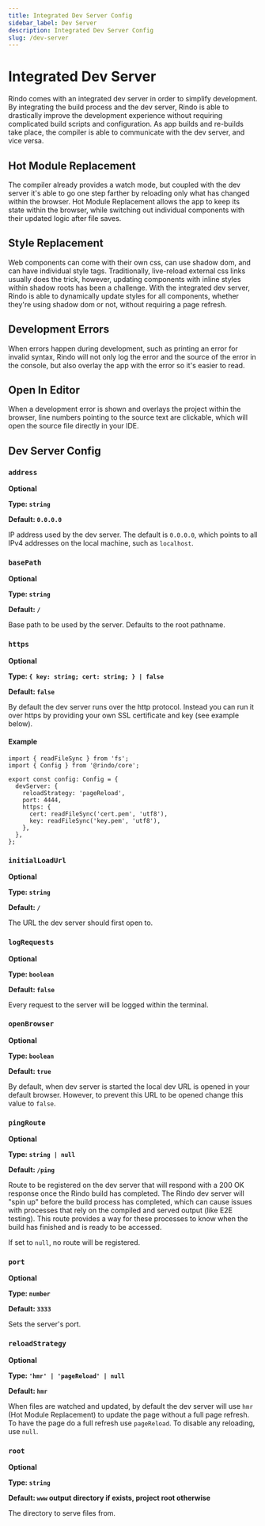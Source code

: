 ```yaml
---
title: Integrated Dev Server Config
sidebar_label: Dev Server
description: Integrated Dev Server Config
slug: /dev-server
---
```


# Integrated Dev Server

Rindo comes with an integrated dev server in order to simplify development. By integrating the build process and the dev server, Rindo is able to drastically improve the development experience without requiring complicated build scripts and configuration. As app builds and re-builds take place, the compiler is able to communicate with the dev server, and vice versa.

## Hot Module Replacement

The compiler already provides a watch mode, but coupled with the dev server it's able to go one step farther by reloading only what has changed within the browser. Hot Module Replacement allows the app to keep its state within the browser, while switching out individual components with their updated logic after file saves.

## Style Replacement

Web components can come with their own css, can use shadow dom, and can have individual style tags. Traditionally, live-reload external css links usually does the trick, however, updating components with inline styles within shadow roots has been a challenge. With the integrated dev server, Rindo is able to dynamically update styles for all components, whether they're using shadow dom or not, without requiring a page refresh.

## Development Errors

When errors happen during development, such as printing an error for invalid syntax, Rindo will not only log the error and the source of the error in the console, but also overlay the app with the error so it's easier to read.

## Open In Editor

When a development error is shown and overlays the project within the browser, line numbers pointing to the source text are clickable,
which will open the source file directly in your IDE.

## Dev Server Config

### `address`

**Optional**

**Type: `string`**

**Default: `0.0.0.0`**

IP address used by the dev server. The default is `0.0.0.0`, which points to all IPv4 addresses on the local machine, such as `localhost`.

### `basePath`

**Optional**

**Type: `string`**

**Default: `/`**

Base path to be used by the server. Defaults to the root pathname.

### `https`

**Optional**

**Type: `{ key: string; cert: string; } | false`**

**Default: `false`**

By default the dev server runs over the http protocol. Instead you can run it over https by providing your own SSL certificate and key (see example below).

#### Example

```tsx
import { readFileSync } from 'fs';
import { Config } from '@rindo/core';

export const config: Config = {
  devServer: {
    reloadStrategy: 'pageReload',
    port: 4444,
    https: {
      cert: readFileSync('cert.pem', 'utf8'),
      key: readFileSync('key.pem', 'utf8'),
    },
  },
};
```

### `initialLoadUrl`

**Optional**

**Type: `string`**

**Default: `/`**

The URL the dev server should first open to.

### `logRequests`

**Optional**

**Type: `boolean`**

**Default: `false`**

Every request to the server will be logged within the terminal.

### `openBrowser`

**Optional**

**Type: `boolean`**

**Default: `true`**

By default, when dev server is started the local dev URL is opened in your default browser. However, to prevent this URL to be opened change this value to `false`.

### `pingRoute`

**Optional**

**Type: `string | null`**

**Default: `/ping`**

Route to be registered on the dev server that will respond with a 200 OK response once the Rindo build has completed. The Rindo dev server will "spin up"
before the build process has completed, which can cause issues with processes that rely on the compiled and served output (like E2E testing). This route provides
a way for these processes to know when the build has finished and is ready to be accessed.

If set to `null`, no route will be registered.

### `port`

**Optional**

**Type: `number`**

**Default: `3333`**

Sets the server's port.

### `reloadStrategy`

**Optional**

**Type: `'hmr' | 'pageReload' | null`**

**Default: `hmr`**

When files are watched and updated, by default the dev server will use `hmr` (Hot Module Replacement) to update the page without a full page refresh.
To have the page do a full refresh use `pageReload`. To disable any reloading, use `null`.

### `root`

**Optional**

**Type: `string`**

**Default: `www` output directory if exists, project root otherwise**

The directory to serve files from.
